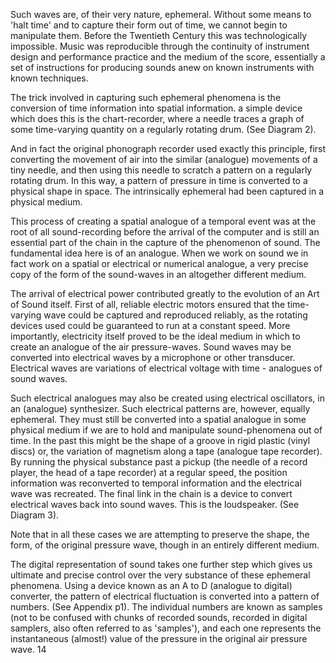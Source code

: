 Such waves are, of their very nature, ephemeral. Without some means to 'halt time' and to capture their form out of time, we cannot begin to manipulate them. Before the Twentieth Century this was technologically impossible. Music was reproducible through the continuity of instrument design and performance practice and the medium of the score, essentially a set of instructions for producing sounds anew on known instruments with known techniques.

The trick involved in capturing such ephemeral phenomena is the conversion of time information into spatial information. a simple device which does this is the chart-recorder, where a needle traces a graph of some time-varying quantity on a regularly rotating drum. (See Diagram 2).

And in fact the original phonograph recorder used exactly this principle, first converting the movement of air into the similar (analogue) movements of a tiny needle, and then using this needle to scratch a pattern on a regularly rotating drum. In this way, a pattern of pressure in time is converted to a physical shape in space. The intrinsically ephemeral had been captured in a physical medium.

This process of creating a spatial analogue of a temporal event was at the root of all sound-recording before the arrival of the computer and is still an essential part of the chain in the capture of the phenomenon of sound. The fundamental idea here is of an analogue. When we work on sound we in fact work on a spatial or electrical or numerical analogue, a very precise copy of the form of the sound-waves in an altogether different medium.

The arrival of electrical power contributed greatly to the evolution of an Art of Sound itself. First of all, reliable electric motors ensured that the time-varying wave could be captured and reproduced reliably, as the rotating devices used could be guaranteed to run at a constant speed. More importantly, electricity itself proved to be the ideal medium in which to create an analogue of the air pressure-waves. Sound waves may be converted into electrical waves by a microphone or other transducer. Electrical waves are variations of electrical voltage with time - analogues of sound waves.

Such electrical analogues may also be created using electrical oscillators, in an (analogue) synthesizer.  Such electrical patterns are, however, equally ephemeral. They must still be converted into a spatial analogue in some physical medium if we are to hold and manipulate sound-phenomena out of time. In the past this might be the shape of a groove in rigid plastic (vinyl discs) or, the variation of magnetism along a tape (analogue tape recorder). By running the physical substance past a pickup (the needle of a record player, the head of a tape recorder) at a regular speed, the position information was reconverted to temporal information and the electrical wave was recreated. The final link in the chain is a device to convert electrical waves back into sound waves. This is the loudspeaker. (See Diagram 3).

Note that in all these cases we are attempting to preserve the shape, the form, of the original pressure wave, though in an entirely different medium.

The digital representation of sound takes one further step which gives us ultimate and precise control over the very substance of these ephemeral phenomena. Using a device known as an A to D (analogue to digital) converter, the pattern of electrical fluctuation is converted into a pattern of numbers. (See Appendix p1). The individual numbers are known as samples (not to be confused with chunks of recorded sounds, recorded in digital samplers, also often referred to as 'samples'), and each one represents the instantaneous (almost!) value of the pressure in the original air pressure wave.
<page>14</page>
